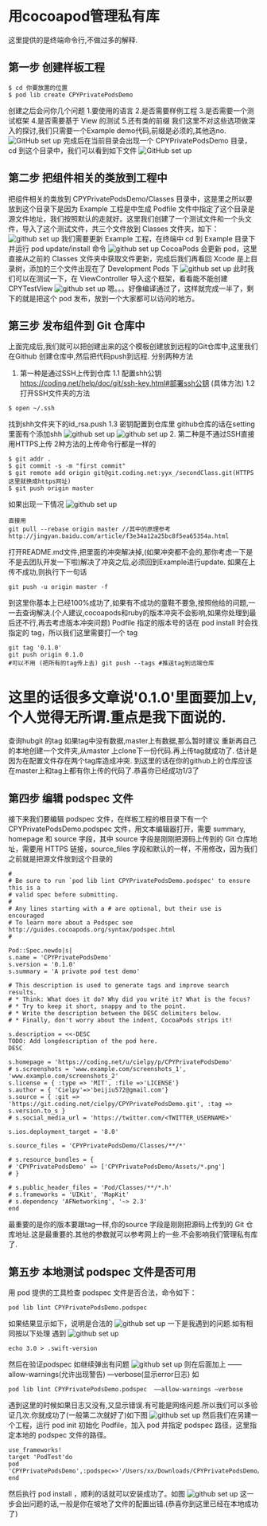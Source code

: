 # 用cocoapod管理私有库
这里提供的是终端命令行,不做过多的解释.
## 第一步 创建样板工程
```
$ cd 你要放置的位置
$ pod lib create CPYPrivatePodsDemo
``` 
创建之后会问你几个问题
1.要使用的语言
2.是否需要样例工程
3.是否需要一个测试框架
4.是否需要基于 View 的测试
5.还有类的前缀
我们这里不对这些选项做深入的探讨,我们只需要一个Example demo代码,前缀是必须的,其他选no.
![GitHub set up](https://raw.githubusercontent.com/HelloWordab/cocospod-/master/Unknown.jpeg)
完成后在当前目录会出现一个 CPYPrivatePodsDemo 目录，cd 到这个目录中，我们可以看到如下文件
![GitHub set up](https://raw.githubusercontent.com/HelloWordab/cocospod-/master/1.jpeg)

## 第二步 把组件相关的类放到工程中
把组件相关的类放到 CPYPrivatePodsDemo/Classes 目录中，这是里之所以要放到这个目录下是因为 Example 工程是中生成 Podfile 文件中指定了这个目录是源文件地址，我们按照默认的走就好。这里我们创建了一个测试文件和一个头文件，导入了这个测试文件，共三个文件放到 Classes 文件夹，如下：
![github set up](https://raw.githubusercontent.com/HelloWordab/cocospod-/master/2.jpeg)
我们需要更新 Example 工程，在终端中 cd 到 Example 目录下并运行 pod update/install 命令
![github set up](https://raw.githubusercontent.com/HelloWordab/cocospod-/master/3.jpeg)
CocoaPods 会更新 pod，这里直接从之前的 Classes 文件夹中获取文件更新，完成后我们再看回 Xcode 是上目录树，添加的三个文件出现在了 Development Pods 下
![github set up](https://raw.githubusercontent.com/HelloWordab/cocospod-/master/4.jpeg)
此时我们可以在测试一下，在 ViewController 导入这个框架，看看能不能创建 CPYTestView
![github set up](https://raw.githubusercontent.com/HelloWordab/cocospod-/master/5.jpeg)
嗯。。。好像编译通过了，这样就完成一半了，剩下的就是把这个 pod 发布，放到一个大家都可以访问的地方。

## 第三步 发布组件到 Git 仓库中
上面完成后,我们就可以把创建出来的这个模板创建放到远程的Git仓库中,这里我们在Github 创建仓库中,然后把代码push到远程.
分别两种方法
1. 第一种是通过SSH上传到仓库
1.1 配置shh公钥 https://coding.net/help/doc/git/ssh-key.html#部署ssh公钥 (具体方法)
1.2 打开SSH文件夹的方法
```
$ open ~/.ssh 
```
找到shh文件夹下的id_rsa.push
1.3 密钥配置到仓库里
github仓库的话在setting里面有个添加shh
![github set up](https://raw.githubusercontent.com/HelloWordab/cocospod-/master/6.png)
![github set up](https://raw.githubusercontent.com/HelloWordab/cocospod-/master/7.png)
2. 第二种是不通过SSH直接用HTTPS上传
2种方法的上传命令行都是一样的
```
$ git addr .
$ git commit -s -m "first commit"
$ git remote add origin git@git.coding.net:yyx_/secondClass.git(HTTPS这里就换成https网址)
$ git push origin master
```
如果出现一下情况
![github set up](https://raw.githubusercontent.com/HelloWordab/cocospod-/master/8.tiff)
```
直接用
git pull --rebase origin master //其中的原理参考 http://jingyan.baidu.com/article/f3e34a12a25bc8f5ea65354a.html
```
打开README.md文件,把里面的冲突解决掉,(如果冲突都不会的,那你考虑一下是不是去团队开发一下啦)解决了冲突之后,必须回到Example进行update.
如果在上传不成功,则执行下一句话
```
git push -u origin master -f
```
到这里你基本上已经100%成功了,如果有不成功的童鞋不要急,按照他给的问题,一一去查询解决.(个人建议,cocoapods和ruby的版本冲突不会影响,如果你处理到最后还不行,再去考虑版本冲突问题)
Podfile 指定的版本号的话在 pod install 时会找指定的 tag，所以我们这里需要打一个 tag
```
git tag '0.1.0'
git push origin 0.1.0
#可以不用 (把所有的tag传上去) git push --tags #推送tag到远端仓库
```
这里的话很多文章说'0.1.0'里面要加上v,个人觉得无所谓.重点是我下面说的.
==========================
查询hubgit 的tag 如果tag中没有数据,master上有数据,那么暂时建议
重新再自己的本地创建一个文件夹,从master 上clone下一份代码.再上传tag就成功了.
估计是因为在配置文件存在两个tag库造成冲突.
到这里的话在你的github上的仓库应该在master上和tag上都有你上传的代码了.恭喜你已经成功1/3了
## 第四步 编辑 podspec 文件
接下来我们要编辑 podspec 文件，在样板工程的根目录下有一个 CPYPrivatePodsDemo.podspec 文件，用文本编辑器打开，需要 summary, homepage 和 source 字段，其中 source 字段是刚刚把源码上传到的 Git 仓库地址，需要用 HTTPS 链接，source_files 字段和默认的一样，不用修改，因为我们之前就是把源文件放到这个目录的
```
#
# Be sure to run `pod lib lint CPYPrivatePodsDemo.podspec' to ensure this is a
# valid spec before submitting.
#
# Any lines starting with a # are optional, but their use is encouraged
# To learn more about a Podspec see http://guides.cocoapods.org/syntax/podspec.html
#

Pod::Spec.newdo|s|
s.name = 'CPYPrivatePodsDemo'
s.version = '0.1.0'
s.summary = 'A private pod test demo'

# This description is used to generate tags and improve search results.
# * Think: What does it do? Why did you write it? What is the focus?
# * Try to keep it short, snappy and to the point.
# * Write the description between the DESC delimiters below.
# * Finally, don't worry about the indent, CocoaPods strips it!

s.description = <<-DESC
TODO: Add longdescription of the pod here.
DESC

s.homepage = 'https://coding.net/u/cielpy/p/CPYPrivatePodsDemo'
# s.screenshots = 'www.example.com/screenshots_1', 'www.example.com/screenshots_2'
s.license = { :type => 'MIT', :file =>'LICENSE'}
s.author = { 'Cielpy'=>'beijiu572@gmail.com'}
s.source = { :git => 'https://git.coding.net/cielpy/CPYPrivatePodsDemo.git', :tag => s.version.to_s }
# s.social_media_url = 'https://twitter.com/<TWITTER_USERNAME>'

s.ios.deployment_target = '8.0'

s.source_files = 'CPYPrivatePodsDemo/Classes/**/*'

# s.resource_bundles = {
# 'CPYPrivatePodsDemo' => ['CPYPrivatePodsDemo/Assets/*.png']
# }

# s.public_header_files = 'Pod/Classes/**/*.h'
# s.frameworks = 'UIKit', 'MapKit'
# s.dependency 'AFNetworking', '~> 2.3'
end
```
最重要的是你的版本要跟tag一样,你的source 字段是刚刚把源码上传到的 Git 仓库地址.这是最重要的.其他的参数就可以参考网上的一些.不会影响我们管理私有库了.

## 第五步 本地测试 podspec 文件是否可用

用 pod 提供的工具检查 podspec 文件是否合法，命令如下：
```
pod lib lint CPYPrivatePodsDemo.podspec
```
如果结果显示如下，说明是合法的
![github set up](https://raw.githubusercontent.com/HelloWordab/cocospod-/master/9.jpeg)
一下是我遇到的问题.如有相同按以下处理
遇到
![github set up](https://raw.githubusercontent.com/HelloWordab/cocospod-/master/10.tiff)
```
echo 3.0 > .swift-version
```
然后在验证podspec
如继续弹出有问题
![github set up](https://raw.githubusercontent.com/HelloWordab/cocospod-/master/11.tiff)
则在后面加上 ——allow-warnings(允许出现警告) —verbose(显示error日志)
如
```
pod lib lint CPYPrivatePodsDemo.podspec  ——allow-warnings —verbose
```
遇到这里的时候如果日志又没有,又显示错误.有可能是网络问题.所以我们可以多验证几次.你就成功了(一般第二次就好了)如下图
![github set up](https://raw.githubusercontent.com/HelloWordab/cocospod-/master/12.tiff)
然后我们在另建一个工程，运行 pod init 初始化 Podfile，加入 pod 并指定 podspec 路径，这里指定本地的 podspec 文件的路径。
```
use_frameworks!
target 'PodTest'do
pod 'CPYPrivatePodsDemo',:podspec=>'/Users/xx/Downloads/CPYPrivatePodsDemo/CPYPrivatePodsDemo.podspec'
end
```
然后执行 pod install ，顺利的话就可以安装成功了。如图
![github set up](https://raw.githubusercontent.com/HelloWordab/cocospod-/master/13.jpeg)
这一步会出问题的话,一般是你在坡地了文件的配置出错.(恭喜你到这里已经在本地成功了)






